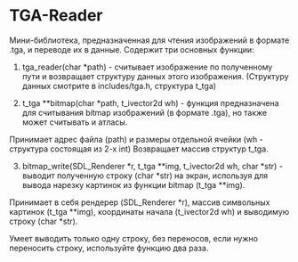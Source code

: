 # TGA-Reader

Мини-библиотека, предназначенная для чтения изображений в формате .tga, и переводе их в данные.
Содержит три основных функции:


1) tga_reader(char *path) - считывает изображение по полученному пути и возвращает структуру данных этого изображения.
(Структуру данных смотрите в includes/tga.h, структура t_tga)


2) t_tga **bitmap(char *path, t_ivector2d wh) - функция предназначена для считывания bitmap изображений (в формате .tga), 
но также может считывать и атласы.

Принимает адрес файла (path) и размеры отдельной ячейки (wh - структура состоящая из 2-х int)
Возвращает массив структур t_tga.



3) bitmap_write(SDL_Renderer *r, t_tga **img, t_ivector2d wh, char *str) - выводит полученную строку (char *str) на экран,
используя для вывода нарезку картинок из функции bitmap (t_tga **img).

Принимает в себя рендерер (SDL_Renderer *r), массив символьных картинок (t_tga **img), координаты начала (t_ivector2d wh)
и выводимую строку (char *str).

Умеет выводить только одну строку, без переносов, если нужно переносить строку, используйте функцию два раза.
